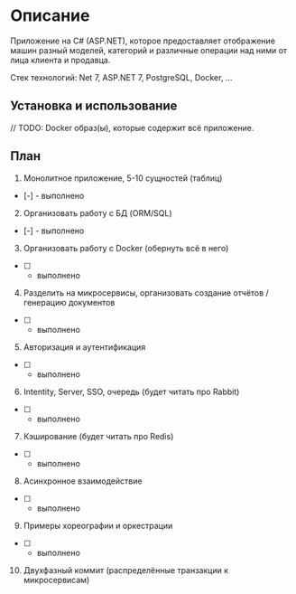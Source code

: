 # Описание

Приложение на C# (ASP.NET), которое предоставляет отображение машин разный моделей, категорий и различные операции над ними от лица клиента и продавца.

Стек технологий: Net 7, ASP.NET 7, PostgreSQL, Docker, ...

## Установка и использование

// TODO: Docker образ(ы), которые содержит всё приложение.

## План

1. Монолитное приложение, 5-10 сущностей (таблиц)

- [-] - выполнено

2. Организовать работу с БД (ORM/SQL)

- [-] - выполнено

3. Организовать работу с Docker (обернуть всё в него)

- [ ] - выполнено

4. Разделить на микросервисы, организовать создание отчётов / генерацию документов

- [ ] - выполнено

5. Авторизация и аутентификация

- [ ] - выполнено

6. Intentity, Server, SSO, очередь (будет читать про Rabbit)

- [ ] - выполнено

7. Кэширование (будет читать про Redis)

- [ ] - выполнено

8. Асинхронное взаимодействие

- [ ] - выполнено

9. Примеры хореографии и оркестрации

- [ ] - выполнено

10. Двухфазный коммит (распределённые транзакции к микросервисам)
